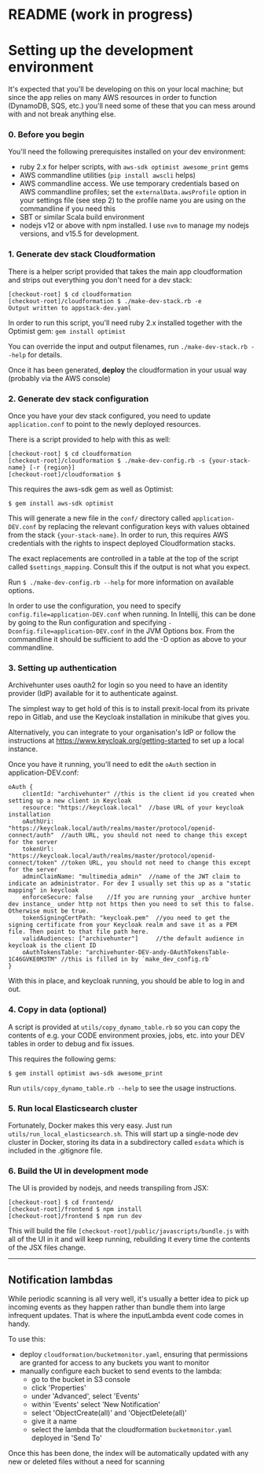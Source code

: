 # README (work in progress)

# Setting up the development environment

It's expected that you'll be developing on this on your local machine; but since the app relies on many
AWS resources in order to function (DynamoDB, SQS, etc.) you'll need some of these that you can mess around with and not
break anything else.

### 0. Before you begin
You'll need the following prerequisites installed on your dev environment:

- ruby 2.x for helper scripts, with `aws-sdk optimist awesome_print` gems
- AWS commandline utilities (`pip install awscli` helps)
- AWS commandline access.  We use temporary credentials based on AWS commandline profiles; set the `externalData.awsProfile` option
in your settings file (see step 2) to the profile name you are using on the commandline if you need this
- SBT or similar Scala build environment
- nodejs v12 or above with npm installed. I use `nvm` to manage my nodejs versions, and v15.5 for development.

### 1. Generate dev stack Cloudformation

There is a helper script provided that takes the main app cloudformation and strips out everything you don't need for a
 dev stack:
 
```
[checkout-root] $ cd cloudformation
[checkout-root]/cloudformation $ ./make-dev-stack.rb -e
Output written to appstack-dev.yaml
```

In order to run this script, you'll need ruby 2.x installed together with the
Optimist gem: `gem install optimist`

You can override the input and output filenames, run `./make-dev-stack.rb --help` for details.

Once it has been generated, **deploy** the cloudformation in your usual way (probably via the AWS console)

### 2. Generate dev stack configuration

Once you have your dev stack configured, you need to update `application.conf` to point to the newly deployed resources.

There is a script provided to help with this as well:

```
[checkout-root] $ cd cloudformation
[checkout-root]/cloudformation $ ./make-dev-config.rb -s {your-stack-name} [-r {region}]
[checkout-root]/cloudformation $
```

This requires the aws-sdk gem as well as Optimist:

```
$ gem install aws-sdk optimist
```

This will generate a new file in the `conf/` directory called `application-DEV.conf` by replacing the relevant
configuration keys with values obtained from the stack `{your-stack-name}`.  In order to run, this requires AWS credentials
with the rights to inspect deployed Cloudformation stacks.

The exact replacements are controlled in a table at the top of the script called `$settings_mapping`.  Consult this if the output is not what you expect.

Run `$ ./make-dev-config.rb --help` for more information on available options.

In order to use the configuration, you need to specify `config.file=application-DEV.conf` when running.
In Intellij, this can be done by going to the Run configuration and specifying `-Dconfig.file=application-DEV.conf` in the JVM Options box.
From the commandline it should be sufficient to add the -D option as above to your commandline.

### 3. Setting up authentication

Archivehunter uses oauth2 for login so you need to have an identity provider (IdP) available for it to authenticate against.

The simplest way to get hold of this is to install prexit-local from its private repo in Gitlab, and use the Keycloak
installation in minikube that gives you.

Alternatively, you can integrate to your organisation's IdP or follow the instructions at https://www.keycloak.org/getting-started to
set up a local instance.

Once you have it running, you'll need to edit the `oAuth` section in application-DEV.conf:

```hocon 
oAuth {
    clientId: "archivehunter" //this is the client id you created when setting up a new client in Keycloak
    resource: "https://keycloak.local"  //base URL of your keycloak installation
    oAuthUri: "https://keycloak.local/auth/realms/master/protocol/openid-connect/auth"  //auth URL, you should not need to change this except for the server
    tokenUrl: "https://keycloak.local/auth/realms/master/protocol/openid-connect/token" //token URL, you should not need to change this except for the server
    adminClaimName: "multimedia_admin"  //name of the JWT claim to indicate an administrator. For dev I usually set this up as a "static mapping" in keycloak
    enforceSecure: false    //If you are running your _archive hunter dev instance_ under http not https then you need to set this to false. Otherwise must be true.
    tokenSigningCertPath: "keycloak.pem"  //you need to get the signing certificate from your Keycloak realm and save it as a PEM file. Then point to that file path here.
    validAudiences: ["archivehunter"]     //the default audience in keycloak is the client ID
    oAuthTokensTable: "archivehunter-DEV-andy-OAuthTokensTable-1C46GVKE0M3TM" //this is filled in by `make_dev_config.rb`
}
```

With this in place, and keycloak running, you should be able to log in and out.

### 4. Copy in data (optional)

A script is provided at `utils/copy_dynamo_table.rb` so you can copy the contents of e.g. your CODE environment proxies, jobs, etc. into
your DEV tables in order to debug and fix issues.

This requires the following gems:

```
$ gem install optimist aws-sdk awesome_print
```

Run `utils/copy_dynamo_table.rb --help` to see the usage instructions.

### 5. Run local Elasticsearch cluster

Fortunately, Docker makes this very easy. Just run `utils/run_local_elasticsearch.sh`.  This will start up a single-node dev
cluster in Docker, storing its data in a subdirectory called `esdata` which is included in the .gitignore file.

### 6. Build the UI in development mode

The UI is provided by nodejs, and needs transpiling from JSX:

```
[checkout-root] $ cd frontend/
[checkout-root]/frontend $ npm install
[checkout-root]/frontend $ npm run dev
```
 
This will build the file `[checkout-root]/public/javascripts/bundle.js` with all of the UI in it and will keep running, rebuilding
it every time the contents of the JSX files change.

---------

## Notification lambdas
While periodic scanning is all very well, it's usually a better idea to pick up incoming events as they happen rather than bundle them into large infrequent updates.
That is where the inputLambda event code comes in handy.

To use this:

- deploy `cloudformation/bucketmonitor.yaml`, ensuring that permissions are granted for access to any buckets you want to monitor
- manually configure each bucket to send events to the lambda:
  - go to the bucket in S3 console
  - click 'Properties'
  - under 'Advanced', select 'Events'
  - within 'Events' select 'New Notification'
  - select 'ObjectCreate(all)' and 'ObjectDelete(all)'
  - give it a name
  - select the lambda that the cloudformation `bucketmonitor.yaml` deployed in 'Send To'
  
Once this has been done, the index will be automatically updated with any new or deleted files without a need for scanning

